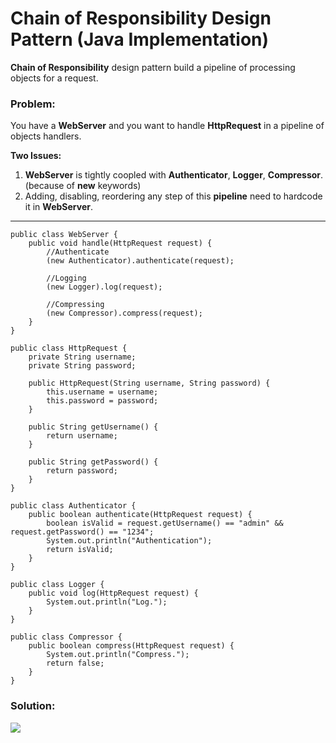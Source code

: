 # Chain of Responsibility Design Pattern (Java Implementation)

**Chain of Responsibility** design pattern build a pipeline of processing objects for a request.
### Problem: 
You have a **WebServer** and you want to handle **HttpRequest** in a pipeline of objects handlers.

**Two Issues:**
1. **WebServer** is tightly coopled with **Authenticator**, **Logger**, **Compressor**. (because of **new** keywords)
2. Adding, disabling, reordering any step of this **pipeline** need to hardcode it in **WebServer**.

---

    public class WebServer {
        public void handle(HttpRequest request) {
            //Authenticate
            (new Authenticator).authenticate(request);
            
            //Logging
            (new Logger).log(request);

            //Compressing
            (new Compressor).compress(request);
        }
    }

    public class HttpRequest {
        private String username;
        private String password;
        
        public HttpRequest(String username, String password) {
            this.username = username;
            this.password = password;
        }

        public String getUsername() {
            return username;
        }

        public String getPassword() {
            return password;
        }
    }

    public class Authenticator {
        public boolean authenticate(HttpRequest request) {
            boolean isValid = request.getUsername() == "admin" && request.getPassword() == "1234";
            System.out.println("Authentication");
            return isValid;
        }
    }

    public class Logger {
        public void log(HttpRequest request) {
            System.out.println("Log.");
        }
    }

    public class Compressor {
        public boolean compress(HttpRequest request) {
            System.out.println("Compress.");
            return false;
        }
    }
### Solution:
![](https://github.com/shamy1st/design-pattern-chain-of-responsibility-java/blob/main/chain-of-responsibility-solution-uml.png)
